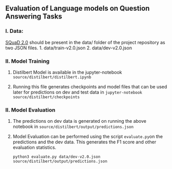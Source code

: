 ## Evaluation of Language models on Question Answering Tasks

### I. Data:

[SQuaD 2.0](https://rajpurkar.github.io/SQuAD-explorer/) should  be present in the data/ folder of the project repository as two JSON files.
    1. data/train-v2.0.json
    2. data/dev-v2.0.json

### II. Model Training

1. Distilbert Model is available in the jupyter-notebook `source/distilbert/distilbert.ipynb`

2. Running this file generates checkpoints and model files that can be used later for predictions on dev and test data in `jupyter-notebook source/distilbert/checkpoints`

### II. Model Evaluation

1. The predictions on dev data is generated on running the above notebook in `source/distilbert/output/predictions.json`

2. Model Evaluation can be performed using the script `evaluate.py`on the predictions and the dev data. This generates the F1 score and other evaluation statistics.

    `python3 evaluate.py data/dev-v2.0.json source/distilbert/output/predictions.json`
